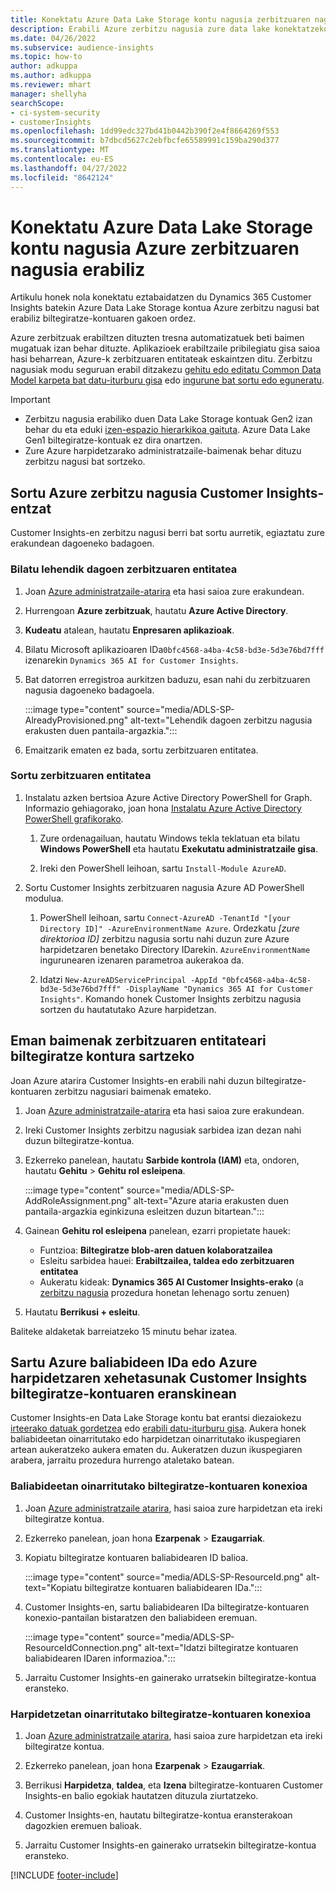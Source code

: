 ```yaml
---
title: Konektatu Azure Data Lake Storage kontu nagusia zerbitzuaren nagusia erabiliz
description: Erabili Azure zerbitzu nagusia zure data lake konektatzeko.
ms.date: 04/26/2022
ms.subservice: audience-insights
ms.topic: how-to
author: adkuppa
ms.author: adkuppa
ms.reviewer: mhart
manager: shellyha
searchScope:
- ci-system-security
- customerInsights
ms.openlocfilehash: 1dd99edc327bd41b0442b390f2e4f8664269f553
ms.sourcegitcommit: b7dbcd5627c2ebfbcfe65589991c159ba290d377
ms.translationtype: MT
ms.contentlocale: eu-ES
ms.lasthandoff: 04/27/2022
ms.locfileid: "8642124"
---
```

# <a name="connect-to-an-azure-data-lake-storage-account-by-using-an-azure-service-principal"></a>Konektatu Azure Data Lake Storage kontu nagusia Azure zerbitzuaren nagusia erabiliz

Artikulu honek nola konektatu eztabaidatzen du Dynamics 365 Customer Insights batekin Azure Data Lake Storage kontua Azure zerbitzu nagusi bat erabiliz biltegiratze-kontuaren gakoen ordez. 

Azure zerbitzuak erabiltzen dituzten tresna automatizatuek beti baimen mugatuak izan behar dituzte. Aplikazioek erabiltzaile pribilegiatu gisa saioa hasi beharrean, Azure-k zerbitzuaren entitateak eskaintzen ditu. Zerbitzu nagusiak modu seguruan erabil ditzakezu [gehitu edo editatu Common Data Model karpeta bat datu-iturburu gisa](connect-common-data-model.md) edo [ingurune bat sortu edo eguneratu](create-environment.md).

> [!IMPORTANT]
> - Zerbitzu nagusia erabiliko duen Data Lake Storage kontuak Gen2 izan behar du eta eduki [izen-espazio hierarkikoa gaituta](/azure/storage/blobs/data-lake-storage-namespace). Azure Data Lake Gen1 biltegiratze-kontuak ez dira onartzen.
> - Zure Azure harpidetzarako administratzaile-baimenak behar dituzu zerbitzu nagusi bat sortzeko.

## <a name="create-an-azure-service-principal-for-customer-insights"></a>Sortu Azure zerbitzu nagusia Customer Insights-entzat

Customer Insights-en zerbitzu nagusi berri bat sortu aurretik, egiaztatu zure erakundean dagoeneko badagoen.

### <a name="look-for-an-existing-service-principal"></a>Bilatu lehendik dagoen zerbitzuaren entitatea

1. Joan [Azure administratzaile-atarira](https://portal.azure.com) eta hasi saioa zure erakundean.

2. Hurrengoan **Azure zerbitzuak**, hautatu **Azure Active Directory**.

3. **Kudeatu** atalean, hautatu **Enpresaren aplikazioak**.

4. Bilatu Microsoft aplikazioaren IDa`0bfc4568-a4ba-4c58-bd3e-5d3e76bd7fff` izenarekin `Dynamics 365 AI for Customer Insights`.

5. Bat datorren erregistroa aurkitzen baduzu, esan nahi du zerbitzuaren nagusia dagoeneko badagoela. 
   
   :::image type="content" source="media/ADLS-SP-AlreadyProvisioned.png" alt-text="Lehendik dagoen zerbitzu nagusia erakusten duen pantaila-argazkia.":::
   
6. Emaitzarik ematen ez bada, sortu zerbitzuaren entitatea.

### <a name="create-a-new-service-principal"></a>Sortu zerbitzuaren entitatea

1. Instalatu azken bertsioa Azure Active Directory PowerShell for Graph. Informazio gehiagorako, joan hona [Instalatu Azure Active Directory PowerShell grafikorako](/powershell/azure/active-directory/install-adv2).

   1. Zure ordenagailuan, hautatu Windows tekla teklatuan eta bilatu **Windows PowerShell** eta hautatu **Exekutatu administratzaile gisa**.
   
   1. Ireki den PowerShell leihoan, sartu `Install-Module AzureAD`.

2. Sortu Customer Insights zerbitzuaren nagusia Azure AD PowerShell modulua.

   1. PowerShell leihoan, sartu `Connect-AzureAD -TenantId "[your Directory ID]" -AzureEnvironmentName Azure`. Ordezkatu *[zure direktorioa ID]* zerbitzu nagusia sortu nahi duzun zure Azure harpidetzaren benetako Directory IDarekin. `AzureEnvironmentName` ingurunearen izenaren parametroa aukerakoa da.
  
   1. Idatzi `New-AzureADServicePrincipal -AppId "0bfc4568-a4ba-4c58-bd3e-5d3e76bd7fff" -DisplayName "Dynamics 365 AI for Customer Insights"`. Komando honek Customer Insights zerbitzu nagusia sortzen du hautatutako Azure harpidetzan. 

## <a name="grant-permissions-to-the-service-principal-to-access-the-storage-account"></a>Eman baimenak zerbitzuaren entitateari biltegiratze kontura sartzeko

Joan Azure atarira Customer Insights-en erabili nahi duzun biltegiratze-kontuaren zerbitzu nagusiari baimenak emateko.

1. Joan [Azure administratzaile-atarira](https://portal.azure.com) eta hasi saioa zure erakundean.

1. Ireki Customer Insights zerbitzu nagusiak sarbidea izan dezan nahi duzun biltegiratze-kontua.

1. Ezkerreko panelean, hautatu **Sarbide kontrola (IAM)** eta, ondoren, hautatu **Gehitu** > **Gehitu rol esleipena**.

   :::image type="content" source="media/ADLS-SP-AddRoleAssignment.png" alt-text="Azure ataria erakusten duen pantaila-argazkia eginkizuna esleitzen duzun bitartean.":::

1. Gainean **Gehitu rol esleipena** panelean, ezarri propietate hauek:
   - Funtzioa: **Biltegiratze blob-aren datuen kolaboratzailea**
   - Esleitu sarbidea hauei: **Erabiltzailea, taldea edo zerbitzuaren entitatea**
   - Aukeratu kideak: **Dynamics 365 AI Customer Insights-erako** (a [zerbitzu nagusia](#create-a-new-service-principal) prozedura honetan lehenago sortu zenuen)

1.  Hautatu **Berrikusi + esleitu**.

Baliteke aldaketak barreiatzeko 15 minutu behar izatea.

## <a name="enter-the-azure-resource-id-or-the-azure-subscription-details-in-the-storage-account-attachment-to-customer-insights"></a>Sartu Azure baliabideen IDa edo Azure harpidetzaren xehetasunak Customer Insights biltegiratze-kontuaren eranskinean

Customer Insights-en Data Lake Storage kontu bat erantsi diezaiokezu [irteerako datuak gordetzea](manage-environments.md) edo [erabili datu-iturburu gisa](connect-dataverse-managed-lake.md). Aukera honek baliabideetan oinarritutako edo harpidetzan oinarritutako ikuspegiaren artean aukeratzeko aukera ematen du. Aukeratzen duzun ikuspegiaren arabera, jarraitu prozedura hurrengo ataletako batean.

### <a name="resource-based-storage-account-connection"></a>Baliabideetan oinarritutako biltegiratze-kontuaren konexioa

1. Joan [Azure administratzaile atarira](https://portal.azure.com), hasi saioa zure harpidetzan eta ireki biltegiratze kontua.

1. Ezkerreko panelean, joan hona **Ezarpenak** > **Ezaugarriak**.

1. Kopiatu biltegiratze kontuaren baliabidearen ID balioa.

   :::image type="content" source="media/ADLS-SP-ResourceId.png" alt-text="Kopiatu biltegiratze kontuaren baliabidearen IDa.":::

1. Customer Insights-en, sartu baliabidearen IDa biltegiratze-kontuaren konexio-pantailan bistaratzen den baliabideen eremuan.

   :::image type="content" source="media/ADLS-SP-ResourceIdConnection.png" alt-text="Idatzi biltegiratze kontuaren baliabidearen IDaren informazioa.":::   

1. Jarraitu Customer Insights-en gainerako urratsekin biltegiratze-kontua eransteko.

### <a name="subscription-based-storage-account-connection"></a>Harpidetzetan oinarritutako biltegiratze-kontuaren konexioa

1. Joan [Azure administratzaile atarira](https://portal.azure.com), hasi saioa zure harpidetzan eta ireki biltegiratze kontua.

1. Ezkerreko panelean, joan hona **Ezarpenak** > **Ezaugarriak**.

1. Berrikusi **Harpidetza**, **taldea**, eta **Izena** biltegiratze-kontuaren Customer Insights-en balio egokiak hautatzen dituzula ziurtatzeko.

1. Customer Insights-en, hautatu biltegiratze-kontua eransterakoan dagozkien eremuen balioak.

1. Jarraitu Customer Insights-en gainerako urratsekin biltegiratze-kontua eransteko.


[!INCLUDE [footer-include](includes/footer-banner.md)]